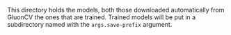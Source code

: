 This directory holds the models, both those downloaded automatically
from GluonCV the ones that are trained. Trained models will be put in a
subdirectory named with the `args.save-prefix` argument.
